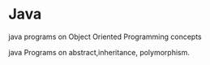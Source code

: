 # Java
java programs on Object Oriented  Programming concepts

java Programs on abstract,inheritance, polymorphism.
